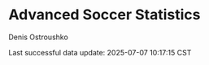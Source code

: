 # Advanced Soccer Statistics
Denis Ostroushko

<!-- gfm -->

Last successful data update: 2025-07-07 10:17:15 CST
